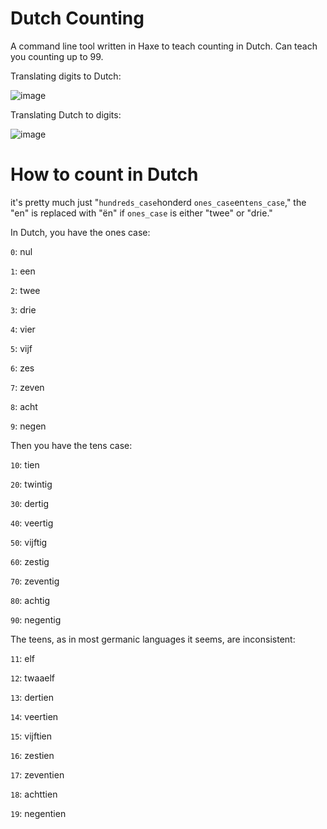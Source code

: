 # Dutch Counting
A command line tool written in Haxe to teach counting in Dutch.
Can teach you counting up to 99. 

Translating digits to Dutch:

![image](https://user-images.githubusercontent.com/64710123/182935808-e1405c7c-f6b0-420e-aee7-f183766b53e9.png)

Translating Dutch to digits:

![image](https://user-images.githubusercontent.com/64710123/182935789-1e8c5e24-3422-4917-b945-195c68d4cfdb.png)

# How to count in Dutch

it's pretty much just "`hundreds_case`honderd `ones_case`en`tens_case`," the "en" is replaced with "ën" if `ones_case` is either "twee" or "drie."

In Dutch, you have the ones case:

`0`: nul

`1`: een

`2`: twee

`3`: drie

`4`: vier

`5`: vijf

`6`: zes

`7`: zeven

`8`: acht

`9`: negen

Then you have the tens case:

`10`: tien

`20`: twintig

`30`: dertig

`40`: veertig

`50`: vijftig

`60`: zestig

`70`: zeventig

`80`: achtig

`90`: negentig

The teens, as in most germanic languages it seems, are inconsistent:

`11`: elf

`12`: twaaelf

`13`: dertien

`14`: veertien

`15`: vijftien

`16`: zestien

`17`: zeventien

`18`: achttien

`19`: negentien
